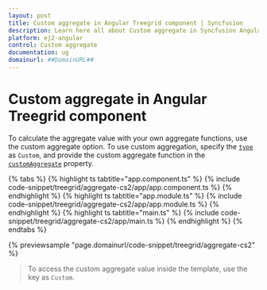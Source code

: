 ```yaml
---
layout: post
title: Custom aggregate in Angular Treegrid component | Syncfusion
description: Learn here all about Custom aggregate in Syncfusion Angular Treegrid component of Syncfusion Essential JS 2 and more.
platform: ej2-angular
control: Custom aggregate 
documentation: ug
domainurl: ##DomainURL##
---
```


# Custom aggregate in Angular Treegrid component

To calculate the aggregate value with your own aggregate functions, use the custom aggregate option. To use custom aggregation, specify the [`type`](https://ej2.syncfusion.com/angular/documentation/api/treegrid/aggregateColumnModel/#type) as `Custom`, and provide the custom aggregate function in the [`customAggregate`](https://ej2.syncfusion.com/angular/documentation/api/treegrid/aggregateColumnModel/#customaggregate) property.

{% tabs %}
{% highlight ts tabtitle="app.component.ts" %}
{% include code-snippet/treegrid/aggregate-cs2/app/app.component.ts %}
{% endhighlight %}
{% highlight ts tabtitle="app.module.ts" %}
{% include code-snippet/treegrid/aggregate-cs2/app/app.module.ts %}
{% endhighlight %}
{% highlight ts tabtitle="main.ts" %}
{% include code-snippet/treegrid/aggregate-cs2/app/main.ts %}
{% endhighlight %}
{% endtabs %}
  
{% previewsample "page.domainurl/code-snippet/treegrid/aggregate-cs2" %}

> To access the custom aggregate value inside the template, use the key as `Custom`.